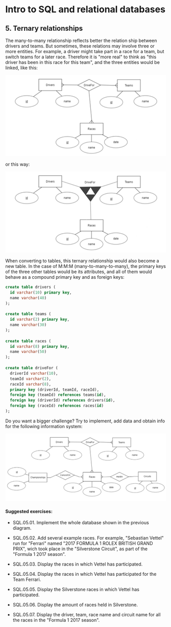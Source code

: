 # Intro to SQL and relational databases

## 5. Ternary relationships

The many-to-many relationship reflects better the relation ship between 
drivers and teams. But sometimes, these relations may involve three or
more entities. For example, a driver might take part in a race for a team,
but switch teams for a later race. Therefore it is "more real" to think as
"this driver has been in this race for this team", and the three entities
would be linked, like this:

![](sql05a-driversTeamsMM1.png)

or this way:

![](sql05b-driversTeamsMM2.png)

When converting to tables, this ternary relationship would also become a new 
table. In the case of M:M:M (many-to-many-to-many), the primary keys of 
the three other tables would be its attributes, and all of them would behave
as a compound primary key and as foreign keys:

```sql
create table drivers (
  id varchar(10) primary key,
  name varchar(40)
);

create table teams (
  id varchar(2) primary key,
  name varchar(30)
);  

create table races (
  id varchar(8) primary key,
  name varchar(50)
);  

create table driveFor (
  driverId varchar(10),
  teamId varchar(2),
  raceId varchar(8),
  primary key (driverId, teamId, raceId),
  foreign key (teamId) references teams(id),
  foreign key (driverId) references drivers(id),
  foreign key (raceId) references races(id)
); 
```

Do you want a bigger challenge? Try to implement, add data and obtain info
for the following information system:

![](sql05c-driversTeamsMM3.png)



#### Suggested exercises:

- SQL.05.01. Implement the whole database shown in the previous diagram.

- SQL.05.02. Add several example races. For example, "Sebastian Vettel" run for "Ferrari" named "2017 FORMULA 1 ROLEX BRITISH GRAND PRIX", wich took place in the "Silverstone Circuit", as part of the "Formula 1 2017 season".

- SQL.05.03. Display the races in which Vettel has participated. 

- SQL.05.04. Display the races in which Vettel has participated for the Team Ferrari. 

- SQL.05.05. Display the Silverstone races in which Vettel has participated.

- SQL.05.06. Display the amount of races held in Silverstone. 

- SQL.05.07. Display the driver, team, race name and circuit name for all the races in the "Formula 1 2017 season".

